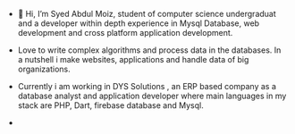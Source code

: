 - 👋 Hi, I’m Syed Abdul Moiz, student of computer science undergraduat and a  developer within depth experience in Mysql Database, web development and cross platform application development. 
- Love to write complex algorithms and process data in the databases. In a nutshell i make websites, applications and handle data of big organizations. 
- Currently i am working in DYS Solutions , an ERP based company as a database analyst and application developer where main languages in my stack are PHP, Dart, firebase database and Mysql.

- 

<!---
moiz2002/moiz2002 is a ✨ special ✨ repository because its `README.md` (this file) appears on your GitHub profile.
You can click the Preview link to take a look at your changes.
--->
